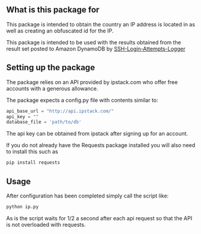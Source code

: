 ## What is this package for

This package is intended to obtain the country an
IP address is located in as well as creating an
obfuscated id for the IP.

This package is intended to be used with the results
obtained from the result set posted to Amazon
DynamoDB by [SSH-Login-Attempts-Logger](https://github.com/PeterMcD/SSH-Login-Attempts-Logger)

## Setting up the package

The package relies on an API provided by ipstack.com
who offer free accounts with a generous allowance.

The package expects a config.py file with contents
similar to:

```python
api_base_url = "http://api.ipstack.com/"
api_key = ""
database_file = 'path/to/db'
```

The api key can be obtained from ipstack after
signing up for an account.

If you do not already have the Requests package
installed you will also need to install this such as

```python
pip install requests
```

## Usage

After configuration has been completed simply call
the script like:

```python
python ip.py
```

As is the script waits for 1/2 a second after each
api request so that the API is not overloaded with
requests.